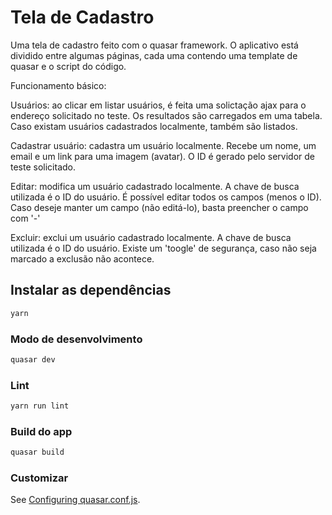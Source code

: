 # Tela de Cadastro

Uma tela de cadastro feito com o quasar framework. O aplicativo está dividido entre algumas páginas, cada uma contendo uma template de quasar e o script do código. 

Funcionamento básico:

Usuários: ao clicar em listar usuários, é feita uma solictação ajax para o endereço solicitado no teste. Os resultados são carregados em uma tabela. Caso existam usuários cadastrados localmente, também são listados.

Cadastrar usuário: cadastra um usuário localmente. Recebe um nome, um email e um link para uma imagem (avatar). O ID é gerado pelo servidor de teste solicitado. 

Editar: modifica um usuário cadastrado localmente. A chave de busca utilizada é o ID do usuário. É possível editar todos os campos (menos o ID). Caso deseje manter um campo (não editá-lo), basta preencher o campo com '-'

Excluir: exclui um usuário cadastrado localmente. A chave de busca utilizada é o ID do usuário. Existe um 'toogle' de segurança, caso não seja marcado a exclusão não acontece. 

## Instalar as dependências
```bash
yarn
```

### Modo de desenvolvimento
```bash
quasar dev
```

### Lint 
```bash
yarn run lint
```

### Build do app
```bash
quasar build
```

### Customizar
See [Configuring quasar.conf.js](https://quasar.dev/quasar-cli/quasar-conf-js).
